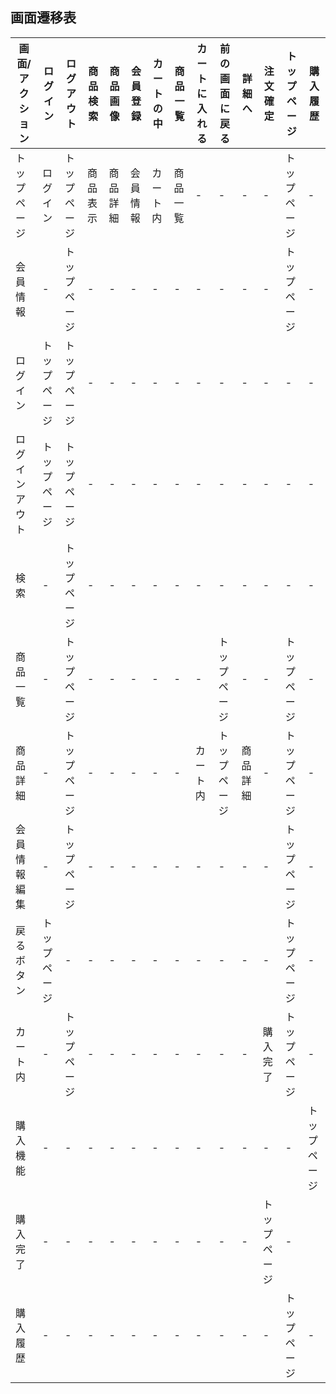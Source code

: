 ## 画面遷移表

|画面/アクション|ログイン|ログアウト|商品検索|商品画像|会員登録|カートの中|商品一覧|カートに入れる|前の画面に戻る|詳細へ|注文確定|トップページ|購入履歴|
|-----------------|-------|---------|-------|-------|-------|---------|-------|-------------|------------|------|------|-----------|-|
|トップページ|ログイン|トップページ|商品表示|商品詳細|会員情報|カート内|商品一覧|-|-|-|-|トップページ|-|
|会員情報|-|トップページ|-|-|-|-|-|-|-|-|-|トップページ|-|
|ログイン|トップページ|トップページ|-|-|-|-|-|-|-|-|-|-|-|トップページ|-|
|ログインアウト|トップページ|トップページ|-|-|-|-|-|-|-|-|-|-|-|トップページ|-|
|検索|-|トップページ|-|-|-|-|-|-|-|-|-|-|-|トップページ|-|
|商品一覧|-|トップページ|-|-|-|-|-|-|トップページ|-|-|トップページ|-|
|商品詳細|-|トップページ|-|-|-|-|-|カート内|トップページ|商品詳細|-|トップページ|-|
|会員情報編集|-|トップページ|-|-|-|-|-|-|-|-|-|トップページ|-|
|戻るボタン|トップページ|-|-|-|-|-|-|-|-|-|-|トップページ|-|
|カート内|-|トップページ|-|-|-|-|-|-|-|-|購入完了|トップページ|-|
|購入機能|-|-|-|-|-|-|-|-|-|-|-|-|トップページ|-|
|購入完了|-|-|-|-|-|-|-|-|-|-|トップページ|-|
|購入履歴|-|-|-|-|-|-|-|-|-|-|-|トップページ|-|

